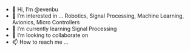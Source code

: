 - 👋 Hi, I’m @evenbu
- 👀 I’m interested in ... Robotics, Signal Processing, Machine Learning, Avionics, Micro Controllers
- 🌱 I’m currently learning Signal Processing
- 💞️ I’m looking to collaborate on 
- 📫 How to reach me ...

